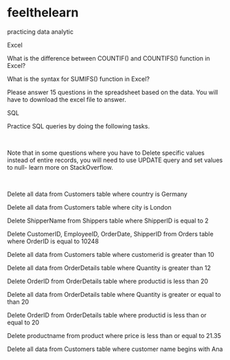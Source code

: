 # feelthelearn
practicing data analytic


Excel

What is the difference between COUNTIF() and COUNTIFS() function in Excel?

What is the syntax for SUMIFS() function in Excel?

Please answer 15 questions in the spreadsheet based on the data. You will have to download the excel file to answer.

SQL

Practice SQL queries by doing the following tasks. 

​

Note that in some questions where you have to Delete specific values instead of entire records, you will need to use UPDATE query and set values to null- learn more on StackOverflow.

​

Delete all data from Customers table where country is Germany

Delete all data from Customers table where city is London

Delete ShipperName from Shippers table where ShipperID is equal to 2

Delete CustomerID, EmployeeID, OrderDate, ShipperID from Orders table where OrderID is equal to 10248

Delete all data from Customers table where customerid is greater than 10

Delete all data from OrderDetails table where Quantity is greater than 12

Delete OrderID from OrderDetails table where productid is less than 20

Delete all data from OrderDetails table where Quantity is greater or equal to  than 20

Delete OrderID from OrderDetails table where productid is less than or equal to 20

Delete productname from product where price is less than or equal to 21.35

Delete all data from Customers table where customer name begins with Ana
